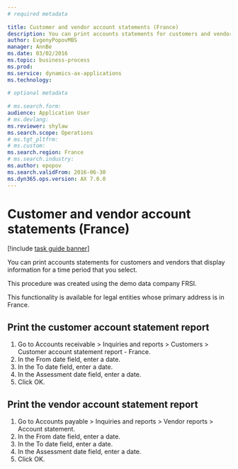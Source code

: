 ```yaml
--- 
# required metadata 
 
title: Customer and vendor account statements (France)
description: You can print accounts statements for customers and vendors that display information for a time period that you select. 
author: EvgenyPopovMBS
manager: AnnBe 
ms.date: 03/02/2016
ms.topic: business-process 
ms.prod:  
ms.service: dynamics-ax-applications 
ms.technology:  
 
# optional metadata 
 
# ms.search.form:   
audience: Application User 
# ms.devlang:  
ms.reviewer: shylaw
ms.search.scope: Operations 
# ms.tgt_pltfrm:  
# ms.custom:  
ms.search.region: France
# ms.search.industry: 
ms.author: epopov
ms.search.validFrom: 2016-06-30 
ms.dyn365.ops.version: AX 7.0.0 
---
```

# Customer and vendor account statements (France)

[!include [task guide banner](../../includes/task-guide-banner.md)]

You can print accounts statements for customers and vendors that display information for a time period that you select.

This procedure was created using the demo data company FRSI. 

This functionality is available for legal entities whose primary address is in France.




## Print the customer account statement report
1. Go to Accounts receivable > Inquiries and reports > Customers > Customer account statement report - France.
2. In the From date field, enter a date.
3. In the To date field, enter a date.
4. In the Assessment date field, enter a date.
5. Click OK.

## Print the vendor account statement report
1. Go to Accounts payable > Inquiries and reports > Vendor reports > Account statement.
2. In the From date field, enter a date.
3. In the To date field, enter a date.
4. In the Assessment date field, enter a date.
5. Click OK.

